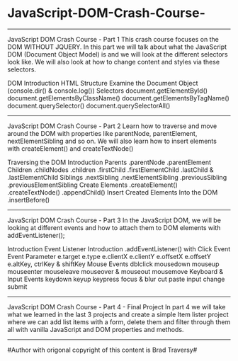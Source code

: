 # JavaScript-DOM-Crash-Course-
-------------------------------------------------------------------------------------------------------------------------------------------------------------------------
JavaScript DOM Crash Course - Part 1
This crash course focuses on the DOM WITHOUT JQUERY. In this part we will talk about what the JavaScript DOM (Document Object Model) is and we will look at the different selectors look like. We will also look at how to change content and styles via these selectors.

DOM Introduction
HTML Structure
Examine the Document Object (console.dir() & console.log())
Selectors 
document.getElementById()
document.getElementsByClassName()
document.getElementsByTagName()
document.querySelector()
document.querySelectorAll()

-------------------------------------------------------------------------------------------------------------------------------------------------------------------------
JavaScript DOM Crash Course - Part 2
Learn how to traverse and move around the DOM with properties like parentNode, parentElement, nextElementSibling and so on. We will also learn how to insert elements with createElement() and createTextNode()

Traversing the DOM Introduction
Parents
        .parentNode
        .parentElement
Children
        .childNodes
        .children
        .firstChild
        .firstElementChild
        .lastChild & .lastElementChild
Siblings
        .nextSibling
        .nextElementSibling
        .previousSibling
        .previousElementSibling
Create Elements
        .createElement()
        .createTextNode()
        .appendChild()
Insert Created Elements Into the DOM
         .insertBefore()


-------------------------------------------------------------------------------------------------------------------------------------------------------------------------
JavaScript DOM Crash Course - Part 3
In the JavaScript DOM, we will be looking at different events and how to attach them to DOM elements with addEventListener();

Introduction
Event Listener Introduction
        .addEventListener() with Click Event
Event Parameter
        e.target
        e.type
        e.clientX
        e.clientY
        e.offsetX
        e.offsetY
        e.altKey, ctrlKey & shiftKey
Mouse Events
        dblclick
        mousedown
        mouseup
        mouseenter
        mouseleave
        mouseover & mouseout
        mousemove
Keyboard & Input Events
       keydown
       keyup
       keypress
       focus & blur
       cut
       paste
       input
       change
       submit

-------------------------------------------------------------------------------------------------------------------------------------------------------------------------
JavaScript DOM Crash Course - Part 4 - Final Project
In part 4 we will take what we learned in the last 3 projects and create a simple Item lister project where we can add list items with a form, delete them and filter through them all with vanilla JavaScript and DOM properties and methods.

-------------------------------------------------------------------------------------------------------------------------------------------------------------------------
#Author with origonal copyright of this content is Brad Traversy#
